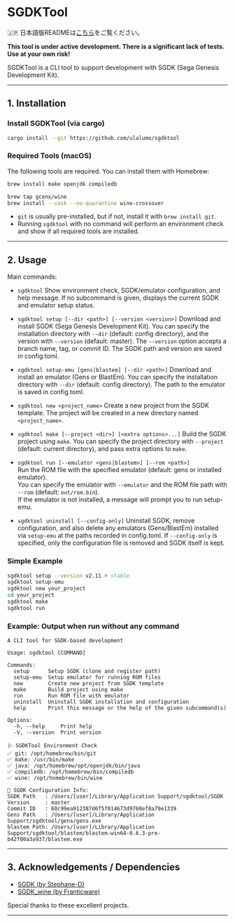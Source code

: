 # SGDKTool

🇯🇵 日本語版READMEは[こちら](./README.ja.md)をご覧ください。

**This tool is under active development. There is a significant lack of tests. Use at your own risk!**

SGDKTool is a CLI tool to support development with SGDK (Sega Genesis Development Kit).

---

## 1. Installation

### Install SGDKTool (via cargo)

```sh
cargo install --git https://github.com/ulalume/sgdktool
```

### Required Tools (macOS)

The following tools are required. You can install them with Homebrew:

```sh
brew install make openjdk compiledb

brew tap gcenx/wine
brew install --cask --no-quarantine wine-crossover
```

- `git` is usually pre-installed, but if not, install it with `brew install git`.
- Running `sgdktool` with no command will perform an environment check and show if all required tools are installed.

---

## 2. Usage

Main commands:

- `sgdktool`
  Show environment check, SGDK/emulator configuration, and help message.
  If no subcommand is given, displays the current SGDK and emulator setup status.

- `sgdktool setup [--dir <path>] [--version <version>]`
  Download and install SGDK (Sega Genesis Development Kit).
  You can specify the installation directory with `--dir` (default: config directory), and the version with `--version` (default: master).
  The `--version` option accepts a branch name, tag, or commit ID.
  The SGDK path and version are saved in config.toml.

- `sgdktool setup-emu [gens|blastem] [--dir <path>]`
  Download and install an emulator (Gens or BlastEm).
  You can specify the installation directory with `--dir` (default: config directory).
  The path to the emulator is saved in config.toml.

- `sgdktool new <project_name>`
  Create a new project from the SGDK template.
  The project will be created in a new directory named `<project_name>`.

- `sgdktool make [--project <dir>] [<extra options>...]`
  Build the SGDK project using `make`.
  You can specify the project directory with `--project` (default: current directory), and pass extra options to `make`.

- `sgdktool run [--emulator <gens|blastem>] [--rom <path>]`  \
  Run the ROM file with the specified emulator (default: gens or installed emulator).  \
  You can specify the emulator with `--emulator` and the ROM file path with `--rom` (default: `out/rom.bin`).  \
  If the emulator is not installed, a message will prompt you to run setup-emu.

- `sgdktool uninstall [--config-only]`
  Uninstall SGDK, remove configuration, and also delete any emulators (Gens/BlastEm) installed via `setup-emu` at the paths recorded in config.toml.
  If `--config-only` is specified, only the configuration file is removed and SGDK itself is kept.

### Simple Example

```sh
sgdktool setup --version v2.11 # stable
sgdktool setup-emu
sgdktool new your_project
cd your_project
sgdktool make
sgdktool run
```

### Example: Output when run without any command

```
A CLI tool for SGDK-based development

Usage: sgdktool [COMMAND]

Commands:
  setup      Setup SGDK (clone and register path)
  setup-emu  Setup emulator for running ROM files
  new        Create new project from SGDK template
  make       Build project using make
  run        Run ROM file with emulator
  uninstall  Uninstall SGDK installation and configuration
  help       Print this message or the help of the given subcommand(s)

Options:
  -h, --help     Print help
  -V, --version  Print version

🩺 SGDKTool Environment Check
✅ git: /opt/homebrew/bin/git
✅ make: /usr/bin/make
✅ java: /opt/homebrew/opt/openjdk/bin/java
✅ compiledb: /opt/homebrew/bin/compiledb
✅ wine: /opt/homebrew/bin/wine

📝 SGDK Configuration Info:
SGDK Path   : /Users/[user]/Library/Application Support/sgdktool/SGDK
Version     : master
Commit ID   : 60c99ea912387d6f5f014673d9760ef8a79e1339
Gens Path   : /Users/[user]/Library/Application Support/sgdktool/gens/gens.exe
blastem Path: /Users/[user]/Library/Application Support/sgdktool/blastem/blastem-win64-0.6.3-pre-b42f00a3a937/blastem.exe
```

---

## 3. Acknowledgements / Dependencies

- [SGDK (by Stephane-D)](https://github.com/Stephane-D/SGDK)
- [SGDK_wine (by Franticware)](https://github.com/Franticware/SGDK_wine)

Special thanks to these excellent projects.

---
